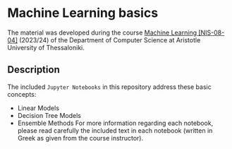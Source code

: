 # Machine Learning basics

The material was developed during the course [Machine Learning
[NIS-08-04]](https://elearning.auth.gr/course/view.php?id=11553) (2023/24) of the
Department of Computer Science at Aristotle University of Thessaloniki.<br/> 

## Description

The included `Jupyter Notebooks` in this repository address these basic concepts:

- Linear Models
- Decision Tree Models
- Ensemble Methods
For more information regarding each notebook, please read carefully the included
text in each notebook (written in Greek as given from the course instructor).  

